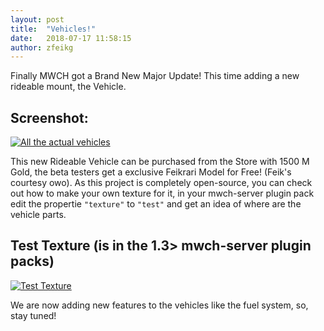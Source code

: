 ```yaml
---
layout: post
title:  "Vehicles!"
date:   2018-07-17 11:58:15
author: zfeikg
---
```


Finally MWCH got a Brand New Major Update! This time adding a new rideable mount, the Vehicle.

## Screenshot:

<a href="https://ibb.co/n0VOYd"><img src="https://preview.ibb.co/miMmmy/carspluginpack.png" alt="All the actual vehicles" border="0"></a>

This new Rideable Vehicle can be purchased from the Store with 1500 M Gold, the beta testers get a exclusive Feikrari Model for Free! (Feik's courtesy owo).
As this project is completely open-source, you can check out how to make your own texture for it, in your mwch-server plugin pack edit the propertie ``"texture"``
to ``"test"`` and get an idea of where are the vehicle parts.

## Test Texture (is in the 1.3> mwch-server plugin packs)

<a href="https://imgbb.com/"><img src="https://image.ibb.co/b79aDd/test.png" alt="Test Texture" border="0"></a>

We are now adding new features to the vehicles like the fuel system, so, stay tuned!
